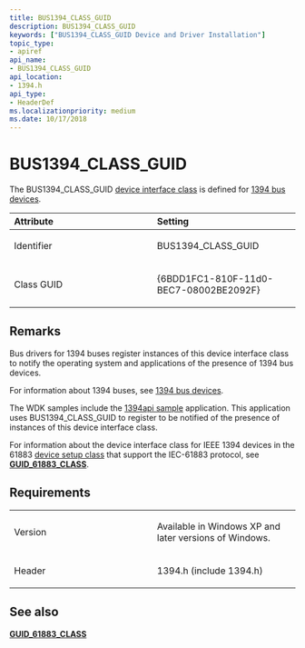 ```yaml
---
title: BUS1394_CLASS_GUID
description: BUS1394_CLASS_GUID
keywords: ["BUS1394_CLASS_GUID Device and Driver Installation"]
topic_type:
- apiref
api_name:
- BUS1394_CLASS_GUID
api_location:
- 1394.h
api_type:
- HeaderDef
ms.localizationpriority: medium
ms.date: 10/17/2018
---
```


# BUS1394_CLASS_GUID


The BUS1394_CLASS_GUID [device interface class](./overview-of-device-interface-classes.md) is defined for [1394 bus devices](../ieee/index.md).

<table>
<colgroup>
<col width="50%" />
<col width="50%" />
</colgroup>
<thead>
<tr class="header">
<th align="left">Attribute</th>
<th align="left">Setting</th>
</tr>
</thead>
<tbody>
<tr class="odd">
<td align="left"><p>Identifier</p></td>
<td align="left"><p>BUS1394_CLASS_GUID</p></td>
</tr>
<tr class="even">
<td align="left"><p>Class GUID</p></td>
<td align="left"><p>{6BDD1FC1-810F-11d0-BEC7-08002BE2092F}</p></td>
</tr>
</tbody>
</table>

 

Remarks
-------

Bus drivers for 1394 buses register instances of this device interface class to notify the operating system and applications of the presence of 1394 bus devices.

For information about 1394 buses, see [1394 bus devices](../ieee/index.md).

The WDK samples include the [1394api sample](../ieee/1394-samples-and-diagnostic-tools.md) application. This application uses BUS1394_CLASS_GUID to register to be notified of the presence of instances of this device interface class.

For information about the device interface class for IEEE 1394 devices in the 61883 [device setup class](./overview-of-device-setup-classes.md) that support the IEC-61883 protocol, see [**GUID_61883_CLASS**](guid-61883-class.md).

Requirements
------------

<table>
<colgroup>
<col width="50%" />
<col width="50%" />
</colgroup>
<tbody>
<tr class="odd">
<td align="left"><p>Version</p></td>
<td align="left"><p>Available in Windows XP and later versions of Windows.</p></td>
</tr>
<tr class="even">
<td align="left"><p>Header</p></td>
<td align="left">1394.h (include 1394.h)</td>
</tr>
</tbody>
</table>

## See also


[**GUID_61883_CLASS**](guid-61883-class.md)

 

